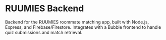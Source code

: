 # RUUMIES Backend
Backend for the RUUMIES roommate matching app, built with Node.js, Express, and Firebase/Firestore. Integrates with a Bubble frontend to handle quiz submissions and match retrieval.